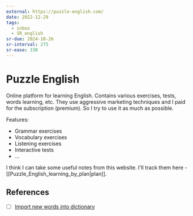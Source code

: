 ```yaml
---
external: https://puzzle-english.com/
date: 2022-12-29
tags:
  - inbox
  - SR_english
sr-due: 2024-10-26
sr-interval: 275
sr-ease: 330
---
```


# Puzzle English

Online platform for learning English. Contains various exercises, tests, words
learning, etc. They use aggressive marketing techniques and I paid for the
subscription (premium). So I try to use it as much as possible.

Features:

- Grammar exercises
- Vocabulary exercises
- Listening exercises
- Interactive tests
- ...

I think I can take some useful notes from this website. I'll track them here -
[[Puzzle_English_learning_by_plan|plan]].

## References

- [ ] [Import new words into dictionary](https://puzzle-english.com/change-my-dictionary/import)
